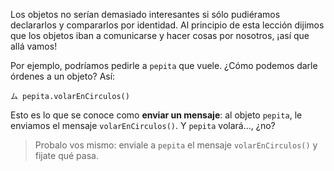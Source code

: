 Los objetos no serían demasiado interesantes si sólo pudiéramos declararlos y compararlos por identidad. Al principio de esta lección dijimos que los objetos iban a comunicarse y hacer cosas por nosotros, ¡así que allá vamos!

Por ejemplo, podríamos pedirle a `pepita` que vuele. ¿Cómo podemos darle órdenes a un objeto? Así:

```wollok
ム pepita.volarEnCirculos()

```

Esto es lo que se conoce como **enviar un mensaje**: al objeto `pepita`, le enviamos el mensaje `volarEnCirculos()`. Y `pepita` volará..., ¿no?

> Probalo vos mismo: enviale a `pepita` el mensaje `volarEnCirculos()` y fijate qué pasa. 

